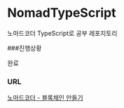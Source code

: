 # NomadTypeScript

노마드코더 TypeScript로 공부 레포지토리

###진행상황 

완료

### URL
[노마드코더 - 블록체인 만들기](https://nomadcoders.co/typescript-for-beginners/lectures/1645)
